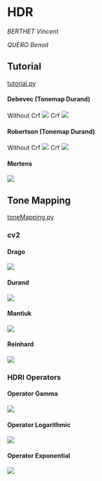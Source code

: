 # HDR

*BERTHET Vincent*

*QUERO Benoit*

## Tutorial
[tutorial.py](./scripts/tutorial.py)
#### Debevec (Tonemap Durand)
Without Crf
![](./output/tutorial/ldr_debevec.jpg)
Crf
![](./output/tutorial/ldr_debevec_crf.jpg)
#### Robertson (Tonemap Durand)
Without Crf
![](./output/tutorial/ldr_robertson.jpg)
Crf
![](./output/tutorial/ldr_robertson_crf.jpg)
#### Mertens 
![](./output/tutorial/fusion_mertens.jpg)



## Tone Mapping
[toneMapping.py](./scripts/toneMapping.py)
### cv2
#### Drago
![](./output/tonemap/ldr_Drago_gamma_1.0.jpg)

#### Durand
![](./output/tonemap/ldr_Durand_gamma_1.0.jpg)

#### Mantiuk
![](./output/tonemap/ldr_Mantiuk_gamma_1.0.jpg)

#### Reinhard
![](./output/tonemap/ldr_Reinhard_gamma_1.0.jpg)

### HDRI Operators
#### Operator Gamma
![](./output/tonemap/ldr_hdri_gamma.jpg)

#### Operator Logarithmic
![](./output/tonemap/ldr_hdri_logarithmic.jpg)

#### Operator Exponential
![](./output/tonemap/ldr_hdri_exponential.jpg)